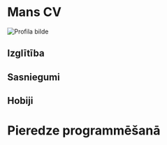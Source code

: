 # Mans CV
![Profila bilde](https://images.pexels.com/photos/771742/pexels-photo-771742.jpeg?auto=compress&cs=tinysrgb&dpr=1&w=150)

## Izglītība


## Sasniegumi




## Hobiji


# Pieredze programmēšanā